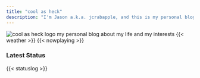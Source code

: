 ```yaml
---
title: "cool as heck"
description: "I'm Jason a.k.a. jcrabapple, and this is my personal blog about my life and my interests."
---
```

<img src="img/logo.png" alt="cool as heck logo" class="my_logo" />
my personal blog about my life and my interests
{{< weather >}}
{{< nowplaying >}}

<h3>Latest Status</h3>
{{< statuslog >}}